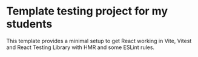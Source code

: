 # Template testing project for my students

This template provides a minimal setup to get React working in Vite, Vitest and React Testing Library with HMR and some ESLint rules.
